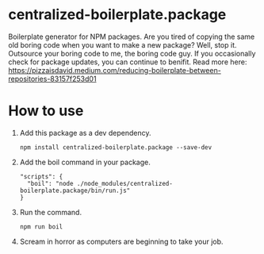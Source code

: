 # centralized-boilerplate.package
Boilerplate generator for NPM packages. Are you tired of copying the same old boring code when you want to make a new package? Well, stop it. Outsource your boring code to me, the boring code guy. If you occasionally check for package updates, you can continue to benifit. Read more here: https://pizzaisdavid.medium.com/reducing-boilerplate-between-repositories-83157f253d01  

# How to use
1. Add this package as a dev dependency.
    ```
    npm install centralized-boilerplate.package --save-dev
    ```
1. Add the boil command in your package.
    ```
    "scripts": {
      "boil": "node ./node_modules/centralized-boilerplate.package/bin/run.js"
    }
    ```
1. Run the command.
    ```
    npm run boil
    ```
1. Scream in horror as computers are beginning to take your job.
